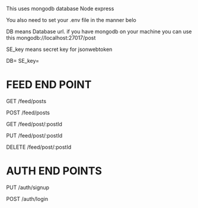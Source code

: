 This uses mongodb database
Node
express

You also need to set your .env file in the manner belo

DB means Database url. if you have mongodb on your machine you can use this
mongodb://localhost:27017/post

SE_key means secret key for jsonwebtoken

DB=
SE_key=

# FEED END POINT

GET /feed/posts

POST /feed/posts

GET /feed/post/:postId

PUT /feed/post/:postId

DELETE /feed/post/:postId


# AUTH END POINTS

PUT /auth/signup

POST /auth/login
